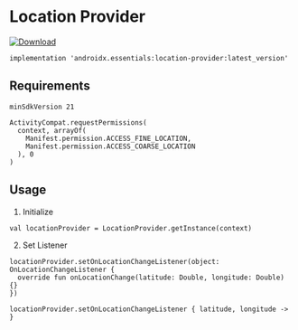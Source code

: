 # Location Provider
[ ![Download](https://api.bintray.com/packages/kunal26das/androidx.essentials/location-provider/images/download.svg) ](https://bintray.com/kunal26das/androidx.essentials/location-provider/_latestVersion)
```
implementation 'androidx.essentials:location-provider:latest_version'
```
## Requirements
```
minSdkVersion 21
```
```
ActivityCompat.requestPermissions(
  context, arrayOf(
    Manifest.permission.ACCESS_FINE_LOCATION,
    Manifest.permission.ACCESS_COARSE_LOCATION
  ), 0
)
```
## Usage
1. Initialize
```
val locationProvider = LocationProvider.getInstance(context)
```
2. Set Listener
```
locationProvider.setOnLocationChangeListener(object: OnLocationChangeListener {
  override fun onLocationChange(latitude: Double, longitude: Double) {}
})
```
```
locationProvider.setOnLocationChangeListener { latitude, longitude -> }
```
